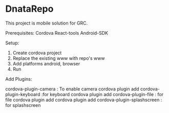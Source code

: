 # DnataRepo
This project is mobile solution for GRC.

Prerequisites:
Cordova
React-tools
Android-SDK

Setup:

1. Create cordova project
2. Replace the existing www with repo's www
3. Add platforms android, browser
4. Run

Add Plugins:

cordova-plugin-camera : To enable camera
cordova plugin add cordova-plugin-keyboard :for keyboard
cordova plugin add cordova-plugin-file : for file
cordova plugin add cordova plugin add cordova-plugin-splashscreen : for splashscreen
